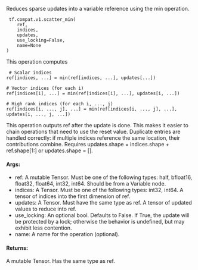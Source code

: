 Reduces sparse updates into a variable reference using the min operation.

```
 tf.compat.v1.scatter_min(
    ref,
    indices,
    updates,
    use_locking=False,
    name=None
)
```
This operation computes

```
 # Scalar indices
ref[indices, ...] = min(ref[indices, ...], updates[...])

# Vector indices (for each i)
ref[indices[i], ...] = min(ref[indices[i], ...], updates[i, ...])

# High rank indices (for each i, ..., j)
ref[indices[i, ..., j], ...] = min(ref[indices[i, ..., j], ...],
updates[i, ..., j, ...])
```
This operation outputs ref after the update is done. This makes it easier to chain operations that need to use the reset value.
Duplicate entries are handled correctly: if multiple indices reference the same location, their contributions combine.
Requires updates.shape = indices.shape + ref.shape[1:] or updates.shape = [].
#### Args:
- ref: A mutable Tensor. Must be one of the following types: half, bfloat16, float32, float64, int32, int64. Should be from a Variable node.
- indices: A Tensor. Must be one of the following types: int32, int64. A tensor of indices into the first dimension of ref.
- updates: A Tensor. Must have the same type as ref. A tensor of updated values to reduce into ref.
- use_locking: An optional bool. Defaults to False. If True, the update will be protected by a lock; otherwise the behavior is undefined, but may exhibit less contention.
- name: A name for the operation (optional).
#### Returns:
A mutable Tensor. Has the same type as ref.
